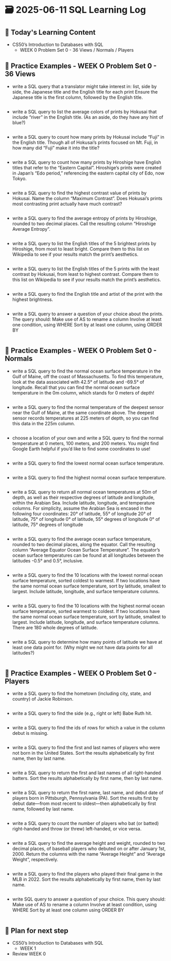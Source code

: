 # 🗃️ 2025-06-11 SQL Learning Log

## 📘 Today's Learning Content
- CS50’s Introduction to Databases with SQL 
  - WEEK 0 Problem Set 0 - 36 Views / Normals / Players

## 🧪 Practice Examples - WEEK O Problem Set 0 - 36 Views
- write a SQL query that a translator might take interest in: list, side by side, the Japanese title and the English title for each print Ensure the Japanese title is the first column, followed by the English title.
```sql

```

- write a SQL query to list the average colors of prints by Hokusai that include “river” in the English title. (As an aside, do they have any hint of blue?)
```sql

```

- write a SQL query to count how many prints by Hokusai include “Fuji” in the English title. Though all of Hokusai’s prints focused on Mt. Fuji, in how many did “Fuji” make it into the title?
```sql

```

- write a SQL query to count how many prints by Hiroshige have English titles that refer to the “Eastern Capital”. Hiroshige’s prints were created in Japan’s “Edo period,” referencing the eastern capital city of Edo, now Tokyo.
```sql

```

- write a SQL query to find the highest contrast value of prints by Hokusai. Name the column “Maximum Contrast”. Does Hokusai’s prints most contrasting print actually have much contrast?
```sql

```

- write a SQL query to find the average entropy of prints by Hiroshige, rounded to two decimal places. Call the resulting column “Hiroshige Average Entropy”.
```sql

```

- write a SQL query to list the English titles of the 5 brightest prints by Hiroshige, from most to least bright. Compare them to this list on Wikipedia to see if your results match the print’s aesthetics.
```sql

```

- write a SQL query to list the English titles of the 5 prints with the least contrast by Hokusai, from least to highest contrast. Compare them to this list on Wikipedia to see if your results match the print’s aesthetics.
```sql

```

- write a SQL query to find the English title and artist of the print with the highest brightness.
```sql

```

- write a SQL query to answer a question of your choice about the prints. The query should:
Make use of AS to rename a column
Involve at least one condition, using WHERE
Sort by at least one column, using ORDER BY
```sql

```

## 🧪 Practice Examples - WEEK O Problem Set 0 - Normals
- write a SQL query to find the normal ocean surface temperature in the Gulf of Maine, off the coast of Massachusetts. To find this temperature, look at the data associated with 42.5° of latitude and -69.5° of longitude.
Recall that you can find the normal ocean surface temperature in the 0m column, which stands for 0 meters of depth!
```sql

```

- write a SQL query to find the normal temperature of the deepest sensor near the Gulf of Maine, at the same coordinate above.
The deepest sensor records temperatures at 225 meters of depth, so you can find this data in the 225m column.
```sql

```

- choose a location of your own and write a SQL query to find the normal temperature at 0 meters, 100 meters, and 200 meters. You might find Google Earth helpful if you’d like to find some coordinates to use!
```sql

```

- write a SQL query to find the lowest normal ocean surface temperature.
```sql

```

- write a SQL query to find the highest normal ocean surface temperature.
```sql

```

- write a SQL query to return all normal ocean temperatures at 50m of depth, as well as their respective degrees of latitude and longitude, within the Arabian Sea. Include latitude, longitude, and temperature columns. For simplicity, assume the Arabian Sea is encased in the following four coordinates:
20° of latitude, 55° of longitude
20° of latitude, 75° of longitude
0° of latitude, 55° degrees of longitude
0° of latitude, 75° degrees of longitude
```sql

```

- write a SQL query to find the average ocean surface temperature, rounded to two decimal places, along the equator. Call the resulting column “Average Equator Ocean Surface Temperature”.
The equator’s ocean surface temperatures can be found at all longitudes between the latitudes -0.5° and 0.5°, inclusive.
```sql

```

- write a SQL query to find the 10 locations with the lowest normal ocean surface temperature, sorted coldest to warmest. If two locations have the same normal ocean surface temperature, sort by latitude, smallest to largest. Include latitude, longitude, and surface temperature columns.
```sql

```
- write a SQL query to find the 10 locations with the highest normal ocean surface temperature, sorted warmest to coldest. If two locations have the same normal ocean surface temperature, sort by latitude, smallest to largest. Include latitude, longitude, and surface temperature columns.
There are 180 whole degrees of latitude. 
```sql

```

- write a SQL query to determine how many points of latitude we have at least one data point for. (Why might we not have data points for all latitudes?)
```sql

```

## 🧪 Practice Examples - WEEK O Problem Set 0 - Players
- write a SQL query to find the hometown (including city, state, and country) of Jackie Robinson.
```sql

```

- write a SQL query to find the side (e.g., right or left) Babe Ruth hit.
```sql

```

- write a SQL query to find the ids of rows for which a value in the column debut is missing.
```sql

```

- write a SQL query to find the first and last names of players who were not born in the United States. Sort the results alphabetically by first name, then by last name.
```sql

```

- write a SQL query to return the first and last names of all right-handed batters. Sort the results alphabetically by first name, then by last name.
```sql

```

- write a SQL query to return the first name, last name, and debut date of players born in Pittsburgh, Pennsylvania (PA). Sort the results first by debut date—from most recent to oldest—then alphabetically by first name, followed by last name.
```sql

```

- write a SQL query to count the number of players who bat (or batted) right-handed and throw (or threw) left-handed, or vice versa.
```sql

```

- write a SQL query to find the average height and weight, rounded to two decimal places, of baseball players who debuted on or after January 1st, 2000. Return the columns with the name “Average Height” and “Average Weight”, respectively.
```sql

```

- write a SQL query to find the players who played their final game in the MLB in 2022. Sort the results alphabetically by first name, then by last name.
```sql

```

- write SQL query to answer a question of your choice. This query should:
Make use of AS to rename a column
Involve at least condition, using WHERE
Sort by at least one column using ORDER BY
```sql

```

## 🎯 Plan for next step
- CS50’s Introduction to Databases with SQL
  - WEEK 1
- Review WEEK 0